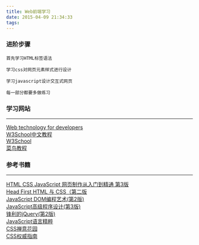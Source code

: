 ```yaml
---
title: Web前端学习
date: 2015-04-09 21:34:33
tags:
---
```

### 进阶步骤
```
首先学习HTML标签语法

学习css对网页元素样式进行设计

学习javascript设计交互式网页

每一部分都要多做练习
```



### 学习网站
---
[Web technology for developers](https://developer.mozilla.org/en-US/docs/Web/)  
[W3School中文教程](http://www.w3school.com.cn/)   
[W3School](https://www.w3schools.com/default.asp)  
[菜鸟教程](http://www.runoob.com/)

### 参考书籍

---
[HTML CSS JavaScript 网页制作从入门到精通 第3版](http://product.dangdang.com/24003308.html)  
[Head First HTML 与 CSS（第二版](http://product.dangdang.com/23348110.html)  
[JavaScript DOM编程艺术(第2版)](http://product.dangdang.com/21049601.html#ddclick_reco_product_alsobuy)  
[JavaScript高级程序设计(第3版)](http://product.dangdang.com/22628333.html#ddclick_reco_reco_buytogether)    
[锋利的jQuery(第2版)](http://product.dangdang.com/22786088.html#ddclick_reco_product_alsobuy)   
[JavaScript语言精粹](http://product.dangdang.com/22872884.html)  
[CSS禅意花园](http://product.dangdang.com/22806937.html)  
[CSS权威指南](http://product.dangdang.com/20050535.html)  
